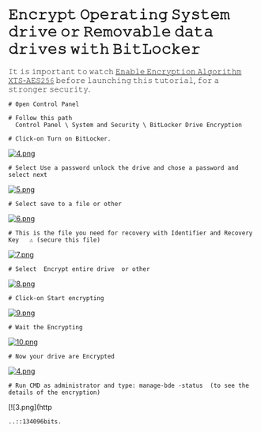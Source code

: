# 𝙴𝚗𝚌𝚛𝚢𝚙𝚝 𝙾𝚙𝚎𝚛𝚊𝚝𝚒𝚗𝚐 𝚂𝚢𝚜𝚝𝚎𝚖 𝚍𝚛𝚒𝚟𝚎 𝚘𝚛 𝚁𝚎𝚖𝚘𝚟𝚊𝚋𝚕𝚎 𝚍𝚊𝚝𝚊 𝚍𝚛𝚒𝚟𝚎𝚜 𝚠𝚒𝚝𝚑 𝙱𝚒𝚝𝙻𝚘𝚌𝚔𝚎𝚛 	
𝙸𝚝 𝚒𝚜 𝚒𝚖𝚙𝚘𝚛𝚝𝚊𝚗𝚝 𝚝𝚘 𝚠𝚊𝚝𝚌𝚑 [𝙴𝚗𝚊𝚋𝚕𝚎 𝙴𝚗𝚌𝚛𝚢𝚙𝚝𝚒𝚘𝚗 𝙰𝚕𝚐𝚘𝚛𝚒𝚝𝚑𝚖 𝚇𝚃𝚂-𝙰𝙴𝚂𝟸𝟻𝟼](https://github.com/134096bits/BitLockerEncryption/blob/main/Enable%20Encryption%20Algorithm%20XTS-AES256.md) 𝚋𝚎𝚏𝚘𝚛𝚎 𝚕𝚊𝚞𝚗𝚌𝚑𝚒𝚗𝚐 𝚝𝚑𝚒𝚜 𝚝𝚞𝚝𝚘𝚛𝚒𝚊𝚕, 𝚏𝚘𝚛 𝚊 𝚜𝚝𝚛𝚘𝚗𝚐𝚎𝚛 𝚜𝚎𝚌𝚞𝚛𝚒𝚝𝚢.
	
	# 𝟶𝚙𝚎𝚗 𝙲𝚘𝚗𝚝𝚛𝚘𝚕 𝙿𝚊𝚗𝚎𝚕
	
	# 𝙵𝚘𝚕𝚕𝚘𝚠 𝚝𝚑𝚒𝚜 𝚙𝚊𝚝𝚑
	  𝙲𝚘𝚗𝚝𝚛𝚘𝚕 𝙿𝚊𝚗𝚎𝚕 \ 𝚂𝚢𝚜𝚝𝚎𝚖 𝚊𝚗𝚍 𝚂𝚎𝚌𝚞𝚛𝚒𝚝𝚢 \ 𝙱𝚒𝚝𝙻𝚘𝚌𝚔𝚎𝚛 𝙳𝚛𝚒𝚟𝚎 𝙴𝚗𝚌𝚛𝚢𝚙𝚝𝚒𝚘𝚗
	  
	# 𝙲𝚕𝚒𝚌𝚔-𝚘𝚗 𝚃𝚞𝚛𝚗 𝚘𝚗 𝙱𝚒𝚝𝙻𝚘𝚌𝚔𝚎𝚛.
[![4.png](https://i.postimg.cc/qMcVCcR1/4.png)](https://postimg.cc/BXvwrK2F)
	
	# 𝚂𝚎𝚕𝚎𝚌𝚝 𝚄𝚜𝚎 𝚊 𝚙𝚊𝚜𝚜𝚠𝚘𝚛𝚍 𝚞𝚗𝚕𝚘𝚌𝚔 𝚝𝚑𝚎 𝚍𝚛𝚒𝚟𝚎 𝚊𝚗𝚍 𝚌𝚑𝚘𝚜𝚎 𝚊 𝚙𝚊𝚜𝚜𝚠𝚘𝚛𝚍 𝚊𝚗𝚍 𝚜𝚎𝚕𝚎𝚌𝚝 𝚗𝚎𝚡𝚝
[![5.png](https://i.postimg.cc/Kz94FSXg/5.png)](https://postimg.cc/5YCfqr2x)

	# 𝚂𝚎𝚕𝚎𝚌𝚝 𝚜𝚊𝚟𝚎 𝚝𝚘 𝚊 𝚏𝚒𝚕𝚎 𝚘𝚛 𝚘𝚝𝚑𝚎𝚛
[![6.png](https://i.postimg.cc/x10Ck10b/6.png)](https://postimg.cc/Tp4GFG5R)
 
 	# 𝚃𝚑𝚒𝚜 𝚒𝚜 𝚝𝚑𝚎 𝚏𝚒𝚕𝚎 𝚢𝚘𝚞 𝚗𝚎𝚎𝚍 𝚏𝚘𝚛 𝚛𝚎𝚌𝚘𝚟𝚎𝚛𝚢 𝚠𝚒𝚝𝚑 𝙸𝚍𝚎𝚗𝚝𝚒𝚏𝚒𝚎𝚛 𝚊𝚗𝚍 𝚁𝚎𝚌𝚘𝚟𝚎𝚛𝚢 𝙺𝚎𝚢   ⚠️ (𝚜𝚎𝚌𝚞𝚛𝚎 𝚝𝚑𝚒𝚜 𝚏𝚒𝚕𝚎)
 [![7.png](https://i.postimg.cc/1XdtnLKV/7.png)](https://postimg.cc/LgzRGQwm)
 
 	# 𝚂𝚎𝚕𝚎𝚌𝚝  𝙴𝚗𝚌𝚛𝚢𝚙𝚝 𝚎𝚗𝚝𝚒𝚛𝚎 𝚍𝚛𝚒𝚟𝚎  𝚘𝚛 𝚘𝚝𝚑𝚎𝚛
[![8.png](https://i.postimg.cc/W3kjYhmz/8.png)](https://postimg.cc/62tDy6mx) 
 
 	# 𝙲𝚕𝚒𝚌𝚔-𝚘𝚗 𝚂𝚝𝚊𝚛𝚝 𝚎𝚗𝚌𝚛𝚢𝚙𝚝𝚒𝚗𝚐
[![9.png](https://i.postimg.cc/XY26Lw54/9.png)](https://postimg.cc/75TRYJXW)

	# 𝚆𝚊𝚒𝚝 𝚝𝚑𝚎 𝙴𝚗𝚌𝚛𝚢𝚙𝚝𝚒𝚗𝚐
[![10.png](https://i.postimg.cc/J46pdKp6/10.png)](https://postimg.cc/rK4GDGXx)

	# 𝙽𝚘𝚠 𝚢𝚘𝚞𝚛 𝚍𝚛𝚒𝚟𝚎 𝚊𝚛𝚎 𝙴𝚗𝚌𝚛𝚢𝚙𝚝𝚎𝚍
[![4.png](https://i.postimg.cc/Y2b04y2C/4.png)](https://postimg.cc/6T4tgcGk)

	# 𝚁𝚞𝚗 𝙲𝙼𝙳 𝚊𝚜 𝚊𝚍𝚖𝚒𝚗𝚒𝚜𝚝𝚛𝚊𝚝𝚘𝚛 𝚊𝚗𝚍 𝚝𝚢𝚙𝚎: 𝚖𝚊𝚗𝚊𝚐𝚎-𝚋𝚍𝚎 -𝚜𝚝𝚊𝚝𝚞𝚜  (𝚝𝚘 𝚜𝚎𝚎 𝚝𝚑𝚎 𝚍𝚎𝚝𝚊𝚒𝚕𝚜 𝚘𝚏 𝚝𝚑𝚎 𝚎𝚗𝚌𝚛𝚢𝚙𝚝𝚒𝚘𝚗)
[![3.png](http

	..::𝟷𝟹𝟺𝟶𝟿𝟼𝚋𝚒𝚝𝚜.
